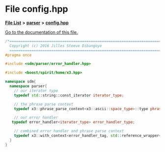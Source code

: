 
# File config.hpp

[**File List**](files.md) **>** [**parser**](dir_6daa6254ddefc40233dd42d3ed88a5a9.md) **>** [**config.hpp**](config_8hpp.md)

[Go to the documentation of this file.](config_8hpp.md) 


````cpp
/*=============================================================================
  Copyright (c) 2016 Jilles Steeve Dibangoye
  ==============================================================================*/
#pragma once

#include <sdm/parser/error_handler.hpp>

#include <boost/spirit/home/x3.hpp>

namespace sdm{
  namespace parser{
    // our iterator type
    typedef std::string::const_iterator iterator_type;

    // the phrase parse context
    typedef x3::phrase_parse_context<x3::ascii::space_type>::type phrase_context_type;

    // our error handler
   typedef error_handler<iterator_type> error_handler_type;

    // combined error handler and phrase parse context
    typedef x3::with_context<error_handler_tag, std::reference_wrapper<error_handler_type> const, phrase_context_type>::type context_type;
  }
}
````

